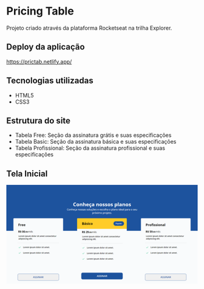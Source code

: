 # Pricing Table
Projeto criado através da plataforma Rocketseat na trilha Explorer.
## Deploy da aplicação

https://prictab.netlify.app/

## Tecnologias utilizadas

+ HTML5
+ CSS3

## Estrutura do site

+ Tabela Free: Seção da assinatura grátis e suas especificações
+ Tabela Basic: Seção da assinatura básica e suas especificações
+ Tabela Profissional: Seção da assinatura profissional e suas especificações

## Tela Inicial

<img src="assets/img/pricing-table.png">
